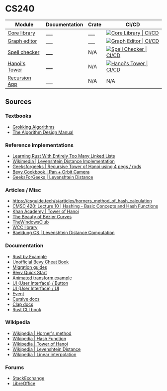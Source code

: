 # CS240

| Module                                                | Documentation | Crate         | CI/CD |
| ----------------------------------------------------- | ------------- | ------------- | ----- |
| [Core library](code-library/cs-240-library/README.md) | [\_\_\_](___) | [\_\_\_](___) | [![Core Library \| CI/CD](https://github.com/thefireflyer/recased/actions/workflows/lib.yml/badge.svg)](https://github.com/thefireflyer/recased/actions/workflows/lib.yml) |
| [Graph editor](graph-editor/README.md)                | [\_\_\_](___) | [\_\_\_](___) | [![Graph Editor \| CI/CD](https://github.com/thefireflyer/recased/actions/workflows/graph-editor.yml/badge.svg)](https://github.com/thefireflyer/recased/actions/workflows/graph-editor.yml) |
| [Spell checker](spell-checker/README.md)              | [\_\_\_](___) | N/A           | [![Spell Checker \| CI/CD](https://github.com/thefireflyer/recased/actions/workflows/spell-checker.yml/badge.svg)](https://github.com/thefireflyer/recased/actions/workflows/spell-checker.yml) |
| [Hanoi's Tower](hanoi-tower/README.md)                | [\_\_\_](___) | N/A           | [![Hanoi's Tower \| CI/CD](https://github.com/thefireflyer/recased/actions/workflows/hanoi-tower.yml/badge.svg)](https://github.com/thefireflyer/recased/actions/workflows/hanoi-tower.yml) |
| [Recursion App]()                                     | [\_\_\_](___) | N/A           | N/A |

## Sources

### Textbooks

- [Grokking Algorithms](https://livebook.manning.com/book/grokking-algorithms-second-edition/chapter-1/v-4/)
- [The Algorithm Design Manual]()

### Reference implementations
- [Learning Rust With Entirely Too Many Linked Lists](https://rust-unofficial.github.io/too-many-lists/index.html)
- [Wikimedia | Levenshtein Distance Implementation](https://en.wikibooks.org/wiki/Algorithm_Implementation/Strings/Levenshtein_distance)
- [Geeksforgeeks | Recursive Tower of Hanoi using 4 pegs / rods](https://www.geeksforgeeks.org/recursive-tower-hanoi-using-4-pegs-rods/)
- [Bevy Cookbook | Pan + Orbit Camera](https://bevy-cheatbook.github.io/cookbook/pan-orbit-camera.html)
- [GeeksForGeeks | Levenshtein Distance](https://www.geeksforgeeks.org/introduction-to-levenshtein-distance/)
### Articles / Misc

- <https://csguide.tech/s/articles/horners_method_of_hash_calculation>
- [CMSC 420: Lecture 10 | Hashing - Basic Concepts and Hash Functions](https://www.cs.umd.edu/class/fall2019/cmsc420-0201/Lects/lect10-hash-basics.pdf)
- [Khan Academy | Tower of Hanoi](https://www.khanacademy.org/computing/computer-science/algorithms/towers-of-hanoi/a/towers-of-hanoi-continued)
- [The Beauty of Bézier Curves](https://www.youtube.com/watch?v=aVwxzDHniEw)
- [TheWindowsClub](https://www.thewindowsclub.com/view-customize-and-clear-your-personal-dictionary-in-windows-11)
- [WCC library](https://sbctc-whatcomctc.primo.exlibrisgroup.com/discovery/fulldisplay?docid=cdi_openaire_primary_doi_27defe717028616aa2ea06a5c428fd91&context=PC&vid=01STATEWA_WHATCC:WHATCOM&lang=en&search_scope=MyInst_and_CI&adaptor=Primo%20Central&tab=Everything&query=any,contains,Fast%20string%20correction%20with%20Levenshtein%20automata&offset=0)
- [Baeldung CS | Levenshtein Distance Computation](https://www.baeldung.com/cs/levenshtein-distance-computation)

### Documentation

- [Rust by Example](https://doc.rust-lang.org/rust-by-example)
- [Unofficial Bevy Cheat Book](https://bevy-cheatbook.github.io/)
- [Migration guides](https://bevyengine.org/learn/migration-guides/0-12-to-0-13/)
- [Bevy Quick Start](https://bevyengine.org/learn/quick-start/introduction/)
- [Animated transform example](https://bevyengine.org/examples/Animation/animated-transform/)
- [UI (User Interface) / Button](<https://bevyengine.org/examples/UI%20(User%20Interface)/button/>)
- [UI (User Interface) / UI](<https://bevyengine.org/examples/UI%20(User%20Interface)/ui/>)
- [Event](https://github.com/bevyengine/bevy/blob/v0.11.0/examples/ecs/event.rs)
- [Cursive docs](https://github.com/gyscos/cursive)
- [Clap docs](https://docs.rs/clap/latest/clap)
- [Rust CLI book](https://rust-cli.github.io/book/index.html)

### Wikipedia

- [Wikipedia | Horner's method](https://en.wikipedia.org/wiki/Horner's_method)
- [Wikipedia | Hash Function](https://en.wikipedia.org/wiki/Hash_function#Radix_conversion_hashing)
- [Wikipedia | Tower of Hanoi](https://en.wikipedia.org/wiki/Tower_of_Hanoi)
- [Wikipedia | Levenshtein Distance](https://en.wikipedia.org/wiki/Levenshtein_distance#Recursive)
- [Wikipedia | Linear interpolation](https://en.wikipedia.org/wiki/Linear_interpolation)

### Forums

- [StackExchange](https://askubuntu.com/questions/301282/does-ubuntu-come-with-dictionary-list-of-words-file)
- [LibreOffice](https://ask.libreoffice.org/t/location-of-language-dictionaries-in-ubuntu-linux/14343)
